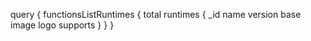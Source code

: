 query {
    functionsListRuntimes {
        total
        runtimes {
            _id
            name
            version
            base
            image
            logo
            supports
        }
    }
}

